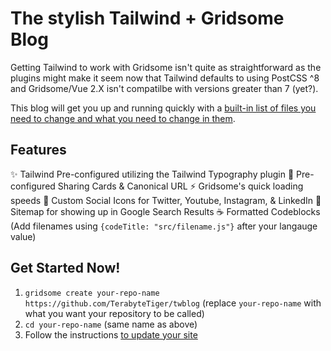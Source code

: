 # The stylish Tailwind + Gridsome Blog

Getting Tailwind to work with Gridsome isn't quite as straightforward as the plugins might make it seem now that Tailwind defaults to using PostCSS ^8 and Gridsome/Vue 2.X isn't compatilbe with versions greater than 7 (yet?).

This blog will get you up and running quickly with a [built-in list of files you need to change and what you need to change in them](https://twblog.terabytetiger.com/blog/test-post2/).

## Features

✨ Tailwind Pre-configured utilizing the Tailwind Typography plugin
🎁 Pre-configured Sharing Cards & Canonical URL
⚡ Gridsome's quick loading speeds
🚀 Custom Social Icons for Twitter, Youtube, Instagram, & LinkedIn
🔗 Sitemap for showing up in Google Search Results
☕ Formatted Codeblocks (Add filenames using `{codeTitle: "src/filename.js"}` after your langauge value)

## Get Started Now!

1. `gridsome create your-repo-name https://github.com/TerabyteTiger/twblog` (replace `your-repo-name` with what you want your repository to be called)
2. `cd your-repo-name` (same name as above)
3. Follow the instructions [to update your site](https://twblog.terabytetiger.com/blog/test-post2/)
